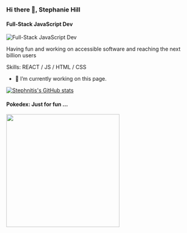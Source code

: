 ### Hi there 👋, Stephanie Hill
#### Full-Stack JavaScript Dev
![Full-Stack JavaScript Dev](https://arturssmirnovs.github.io/github-profile-readme-generator/images/banner.png)

Having fun and working on accessible software and reaching the next billion users

Skills: REACT / JS / HTML / CSS

- 🔭 I’m currently working on this page. 


<!-- [<img src='https://cdn.jsdelivr.net/npm/simple-icons@3.0.1/icons/github.svg' alt='github' height='40'>](https://github.com/stephnitis)  [<img src='https://cdn.jsdelivr.net/npm/simple-icons@3.0.1/icons/linkedin.svg' alt='linkedin' height='40'>](https://www.linkedin.com/in/stephnihill/)  [<img src='https://cdn.jsdelivr.net/npm/simple-icons@3.0.1/icons/instagram.svg' alt='instagram' height='40'>](https://www.instagram.com/stephnitis/)  [<img src='https://cdn.jsdelivr.net/npm/simple-icons@3.0.1/icons/codesandbox.svg' alt='codesandbox' height='40'>](https://codesandbox.io/u/stephnitis)   -->

[![Stephnitis's GitHub stats](https://github-readme-stats.vercel.app/api?username=stephnitis)](https://github.com/anuraghazra/github-readme-stats)

#### Pokedex: Just for fun ...
<img src="https://github.com/stephnitis/stephnitis/blob/main/Pokedex_demo-1_1__1__AdobeExpress.gif" width="300">


